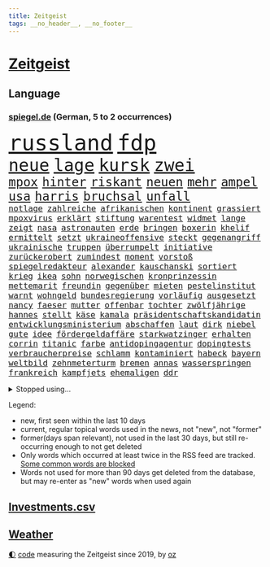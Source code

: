 ```yaml
---
title: Zeitgeist
tags: __no_header__, __no_footer__
---
```


# [Zeitgeist](https://oliz.io/zeitgeist/)

## Language

<h3><a href="https://www.spiegel.de" target="_blank">spiegel.de</a> (German, 5 to 2 occurrences)</h3>
<p style="font-family:monospace">
<span style="font-size:32pt"><a href="news_links.html#russland" class="current">russland</a></span>
<span style="font-size:32pt"><a href="news_links.html#fdp" class="current">fdp</a></span>
<br>
<span style="font-size:25pt"><a href="news_links.html#neue" class="current">neue</a></span>
<span style="font-size:25pt"><a href="news_links.html#lage" class="current">lage</a></span>
<span style="font-size:25pt"><a href="news_links.html#kursk" class="current">kursk</a></span>
<span style="font-size:25pt"><a href="news_links.html#zwei" class="current">zwei</a></span>
<br>
<span style="font-size:18pt"><a href="news_links.html#mpox" class="new">mpox</a></span>
<span style="font-size:18pt"><a href="news_links.html#hinter" class="current">hinter</a></span>
<span style="font-size:18pt"><a href="news_links.html#riskant" class="current">riskant</a></span>
<span style="font-size:18pt"><a href="news_links.html#neuen" class="current">neuen</a></span>
<span style="font-size:18pt"><a href="news_links.html#mehr" class="current">mehr</a></span>
<span style="font-size:18pt"><a href="news_links.html#ampel" class="current">ampel</a></span>
<span style="font-size:18pt"><a href="news_links.html#usa" class="current">usa</a></span>
<span style="font-size:18pt"><a href="news_links.html#harris" class="current">harris</a></span>
<span style="font-size:18pt"><a href="news_links.html#bruchsal" class="current">bruchsal</a></span>
<span style="font-size:18pt"><a href="news_links.html#unfall" class="current">unfall</a></span>
<br>
<span style="font-size:12pt"><a href="news_links.html#notlage" class="current">notlage</a></span>
<span style="font-size:12pt"><a href="news_links.html#zahlreiche" class="current">zahlreiche</a></span>
<span style="font-size:12pt"><a href="news_links.html#afrikanischen" class="current">afrikanischen</a></span>
<span style="font-size:12pt"><a href="news_links.html#kontinent" class="current">kontinent</a></span>
<span style="font-size:12pt"><a href="news_links.html#grassiert" class="new">grassiert</a></span>
<span style="font-size:12pt"><a href="news_links.html#mpoxvirus" class="new">mpoxvirus</a></span>
<span style="font-size:12pt"><a href="news_links.html#erklärt" class="current">erklärt</a></span>
<span style="font-size:12pt"><a href="news_links.html#stiftung" class="current">stiftung</a></span>
<span style="font-size:12pt"><a href="news_links.html#warentest" class="current">warentest</a></span>
<span style="font-size:12pt"><a href="news_links.html#widmet" class="current">widmet</a></span>
<span style="font-size:12pt"><a href="news_links.html#lange" class="current">lange</a></span>
<span style="font-size:12pt"><a href="news_links.html#zeigt" class="current">zeigt</a></span>
<span style="font-size:12pt"><a href="news_links.html#nasa" class="current">nasa</a></span>
<span style="font-size:12pt"><a href="news_links.html#astronauten" class="current">astronauten</a></span>
<span style="font-size:12pt"><a href="news_links.html#erde" class="current">erde</a></span>
<span style="font-size:12pt"><a href="news_links.html#bringen" class="current">bringen</a></span>
<span style="font-size:12pt"><a href="news_links.html#boxerin" class="current">boxerin</a></span>
<span style="font-size:12pt"><a href="news_links.html#khelif" class="current">khelif</a></span>
<span style="font-size:12pt"><a href="news_links.html#ermittelt" class="current">ermittelt</a></span>
<span style="font-size:12pt"><a href="news_links.html#setzt" class="current">setzt</a></span>
<span style="font-size:12pt"><a href="news_links.html#ukraineoffensive" class="new">ukraineoffensive</a></span>
<span style="font-size:12pt"><a href="news_links.html#steckt" class="current">steckt</a></span>
<span style="font-size:12pt"><a href="news_links.html#gegenangriff" class="new">gegenangriff</a></span>
<span style="font-size:12pt"><a href="news_links.html#ukrainische" class="current">ukrainische</a></span>
<span style="font-size:12pt"><a href="news_links.html#truppen" class="current">truppen</a></span>
<span style="font-size:12pt"><a href="news_links.html#überrumpelt" class="new">überrumpelt</a></span>
<span style="font-size:12pt"><a href="news_links.html#initiative" class="current">initiative</a></span>
<span style="font-size:12pt"><a href="news_links.html#zurückerobert" class="new">zurückerobert</a></span>
<span style="font-size:12pt"><a href="news_links.html#zumindest" class="current">zumindest</a></span>
<span style="font-size:12pt"><a href="news_links.html#moment" class="current">moment</a></span>
<span style="font-size:12pt"><a href="news_links.html#vorstoß" class="current">vorstoß</a></span>
<span style="font-size:12pt"><a href="news_links.html#spiegelredakteur" class="current">spiegelredakteur</a></span>
<span style="font-size:12pt"><a href="news_links.html#alexander" class="current">alexander</a></span>
<span style="font-size:12pt"><a href="news_links.html#kauschanski" class="new">kauschanski</a></span>
<span style="font-size:12pt"><a href="news_links.html#sortiert" class="current">sortiert</a></span>
<span style="font-size:12pt"><a href="news_links.html#krieg" class="current">krieg</a></span>
<span style="font-size:12pt"><a href="news_links.html#ikea" class="new">ikea</a></span>
<span style="font-size:12pt"><a href="news_links.html#sohn" class="current">sohn</a></span>
<span style="font-size:12pt"><a href="news_links.html#norwegischen" class="new">norwegischen</a></span>
<span style="font-size:12pt"><a href="news_links.html#kronprinzessin" class="new">kronprinzessin</a></span>
<span style="font-size:12pt"><a href="news_links.html#mettemarit" class="new">mettemarit</a></span>
<span style="font-size:12pt"><a href="news_links.html#freundin" class="current">freundin</a></span>
<span style="font-size:12pt"><a href="news_links.html#gegenüber" class="current">gegenüber</a></span>
<span style="font-size:12pt"><a href="news_links.html#mieten" class="current">mieten</a></span>
<span style="font-size:12pt"><a href="news_links.html#pestelinstitut" class="new">pestelinstitut</a></span>
<span style="font-size:12pt"><a href="news_links.html#warnt" class="current">warnt</a></span>
<span style="font-size:12pt"><a href="news_links.html#wohngeld" class="new">wohngeld</a></span>
<span style="font-size:12pt"><a href="news_links.html#bundesregierung" class="current">bundesregierung</a></span>
<span style="font-size:12pt"><a href="news_links.html#vorläufig" class="current">vorläufig</a></span>
<span style="font-size:12pt"><a href="news_links.html#ausgesetzt" class="current">ausgesetzt</a></span>
<span style="font-size:12pt"><a href="news_links.html#nancy" class="current">nancy</a></span>
<span style="font-size:12pt"><a href="news_links.html#faeser" class="current">faeser</a></span>
<span style="font-size:12pt"><a href="news_links.html#mutter" class="current">mutter</a></span>
<span style="font-size:12pt"><a href="news_links.html#offenbar" class="current">offenbar</a></span>
<span style="font-size:12pt"><a href="news_links.html#tochter" class="current">tochter</a></span>
<span style="font-size:12pt"><a href="news_links.html#zwölfjährige" class="current">zwölfjährige</a></span>
<span style="font-size:12pt"><a href="news_links.html#hannes" class="current">hannes</a></span>
<span style="font-size:12pt"><a href="news_links.html#stellt" class="current">stellt</a></span>
<span style="font-size:12pt"><a href="news_links.html#käse" class="new">käse</a></span>
<span style="font-size:12pt"><a href="news_links.html#kamala" class="current">kamala</a></span>
<span style="font-size:12pt"><a href="news_links.html#präsidentschaftskandidatin" class="current">präsidentschaftskandidatin</a></span>
<span style="font-size:12pt"><a href="news_links.html#entwicklungsministerium" class="new">entwicklungsministerium</a></span>
<span style="font-size:12pt"><a href="news_links.html#abschaffen" class="current">abschaffen</a></span>
<span style="font-size:12pt"><a href="news_links.html#laut" class="current">laut</a></span>
<span style="font-size:12pt"><a href="news_links.html#dirk" class="current">dirk</a></span>
<span style="font-size:12pt"><a href="news_links.html#niebel" class="new">niebel</a></span>
<span style="font-size:12pt"><a href="news_links.html#gute" class="current">gute</a></span>
<span style="font-size:12pt"><a href="news_links.html#idee" class="current">idee</a></span>
<span style="font-size:12pt"><a href="news_links.html#fördergeldaffäre" class="current">fördergeldaffäre</a></span>
<span style="font-size:12pt"><a href="news_links.html#starkwatzinger" class="current">starkwatzinger</a></span>
<span style="font-size:12pt"><a href="news_links.html#erhalten" class="current">erhalten</a></span>
<span style="font-size:12pt"><a href="news_links.html#corrin" class="new">corrin</a></span>
<span style="font-size:12pt"><a href="news_links.html#titanic" class="current">titanic</a></span>
<span style="font-size:12pt"><a href="news_links.html#farbe" class="current">farbe</a></span>
<span style="font-size:12pt"><a href="news_links.html#antidopingagentur" class="new">antidopingagentur</a></span>
<span style="font-size:12pt"><a href="news_links.html#dopingtests" class="new">dopingtests</a></span>
<span style="font-size:12pt"><a href="news_links.html#verbraucherpreise" class="current">verbraucherpreise</a></span>
<span style="font-size:12pt"><a href="news_links.html#schlamm" class="current">schlamm</a></span>
<span style="font-size:12pt"><a href="news_links.html#kontaminiert" class="new">kontaminiert</a></span>
<span style="font-size:12pt"><a href="news_links.html#habeck" class="current">habeck</a></span>
<span style="font-size:12pt"><a href="news_links.html#bayern" class="current">bayern</a></span>
<span style="font-size:12pt"><a href="news_links.html#weltbild" class="current">weltbild</a></span>
<span style="font-size:12pt"><a href="news_links.html#zehnmeterturm" class="new">zehnmeterturm</a></span>
<span style="font-size:12pt"><a href="news_links.html#bremen" class="current">bremen</a></span>
<span style="font-size:12pt"><a href="news_links.html#annas" class="new">annas</a></span>
<span style="font-size:12pt"><a href="news_links.html#wasserspringen" class="new">wasserspringen</a></span>
<span style="font-size:12pt"><a href="news_links.html#frankreich" class="current">frankreich</a></span>
<span style="font-size:12pt"><a href="news_links.html#kampfjets" class="current">kampfjets</a></span>
<span style="font-size:12pt"><a href="news_links.html#ehemaligen" class="current">ehemaligen</a></span>
<span style="font-size:12pt"><a href="news_links.html#ddr" class="current">ddr</a></span>
</p>
<details>
<summary>Stopped using...</summary>
<p class="former" style="font-size:12pt">
nato(1392) partie(1392) situation(1392) statement(1392) zeugen(1392) gestartet(1391) mainz(1391) persönliche(1391) treibt(1391) leichter(1390) müssten(1390) co₂(1389) cristiano(1389) getan(1389) investieren(1389) nein(1389) pressekonferenz(1389) ronaldo(1389) schildert(1389) treffer(1389) verlegt(1389) beschäftigt(1388) einstieg(1388) lebensmittel(1388) sanktionen(1388) staatschef(1388) 75(1387) bundesrepublik(1387) hieß(1387) kohle(1387) märchen(1387) vereinigten(1387) 6(1386) aufgefordert(1386) botschaften(1386) brüssel(1386) gewaltige(1386) gezogen(1386) jüngeren(1386) analyse(1385) becker(1385) berufung(1385) blickt(1385) enthüllt(1385) lastwagen(1385) pflege(1385) plus(1385) schaltet(1385) spanischen(1385) verlust(1385) welchem(1385) xi(1385) egal(1384) klaren(1384) löste(1384) übergriffe(1384) allianz(1383) bochum(1383) erlassen(1383) keller(1383) mieter(1383) mittel(1383) rechnet(1383) rheinlandpfalz(1383) schiedsrichter(1383) sexuelle(1383) versprochen(1383) wälder(1383) digitalisierung(1382) nahverkehr(1382) gehe(1381) lust(1381) portugal(1381) saarland(1381) spott(1381) umwelt(1381) anwälte(1380) minute(1380) niederlande(1380) verbindet(1380) 29(1379) gegangen(1379) pocht(1379) aufruf(1378) leitet(1378) sache(1378) stets(1378) verschwand(1378) ökonom(1378) klären(1377) aufnahme(1376) gestürzt(1376) trafen(1376) franziskus(1375) manuel(1375) mode(1375) papst(1375) türkischen(1375) halb(1374) geflogen(1372) organisation(1372) belegen(1371) klimapolitik(1370) kooperation(1369) analysiert(1367) mercedes(1365) vorgänger(1365) insassen(1364) katholischen(1359) wusste(1358) hilfen(1353) karten(1352) niedrig(1351) fehlende(1350) munition(1349) tuchel(1344) empfangen(1343) rakete(1333) missbrauchs(1326) stopp(1305) öffnet(1278) rein(1240) orte(1232) abgegeben(1166) felix(1152) kolumbien(1142) zentralbank(1133) ausnahme(1130) verdi(1130) bauern(1122) schrumpft(1120) bundesrat(1106) insbesondere(1105) world(1052) mike(1051) gehälter(1048) einigt(1033) abschreckung(1023) fachkräfte(1019) volksverhetzung(1007) umsetzung(1004) gestört(991) dutzenden(977) otto(976) schärfere(974) unserem(972) kompromiss(963) verabschieden(961) zerstörung(945) waffenlieferungen(938) zusammenhalt(931) geplatzt(926) soldat(925) überwachung(925) streik(905) transparenz(898) abseits(894) fern(876) baustelle(866) hochschule(861) iranische(852) gewerkschaften(842) überlebenden(839) schwarzes(833) fernen(828) kinderinterview(810) verärgert(809) isoliert(805) mordfall(800) steuerhinterziehung(798) sinne(794) verklagen(793) kaiserslautern(792) chinesischer(790) joshua(777) jugendlicher(774) kaffee(774) andrew(770) zuwanderung(767) wissenschaft(748) digitale(747) verträge(745) dach(740) ähnlichen(740) landwirtschaft(739) chinesen(734) freispruch(732) sunak(732) rishi(731) island(727) notruf(721) protestbewegung(721) hoffnungsträger(716) nation(716) 05(708) frühjahr(706) 63(702) kündigung(696) bundesbank(690) branchen(677) dokumentieren(667) persönlichen(667) pakete(657) methoden(656) rückstand(650) mama(649) abgeben(634) deutschlandticket(606) migrationspolitik(603) game(602) saarlouis(601) überzeugen(600) dfbelf(596) haftbefehl(596) madonna(591) trauern(588) aufgelöst(586) vulkan(585) al(578) mittelpunkt(574) nannte(574) kongo(569) geschwister(568) boom(566) bad(560) wohlstand(560) jason(547) 5000(543) eskalierte(539) bürokratie(538) nagelsmann(538) vermeintliche(534) lauf(533) insekten(532) 51(523) toll(521) wahlsieger(521) darmstadt(517) trier(517) wurzeln(516) rechtspopulisten(510) spiegelreport(508) älteren(502) gejagt(500) hinweg(499) hauptrolle(488) umsetzen(487) parlamentswahlen(486) arbeitskräfte(484) gründung(483) rückhalt(471) oberbayern(470) samuel(461) fühlte(456) fisch(454) jagen(453) rad(452) erging(448) formuliert(443) kane(443) rechter(441) sparkassen(433) blamiert(430) drohnenangriffe(428) beckenbauer(425) bitter(424) verurteilen(421) kurzer(415) luftangriffen(415) fürth(414) hitzewellen(414) blockierte(411) widerstands(411) stock(410) marschflugkörper(408) errichtet(405) einbringen(404) polizeigewahrsam(401) milliardenschweren(397) schweigt(397) selben(395) thunberg(393) warnungen(393) preiserhöhung(392) abwenden(391) flieger(389) nachhaltige(389) saßen(386) pass(385) verfilmt(383) ezb(382) ermordet(377) heim(372) kooperiert(372) aufatmen(370) todesfall(370) iphone(368) showdown(368) gerichtsverfahren(367) immobilienmarkt(367) strenger(366) andré(364) sterne(364) argentiniens(361) sechsstellige(361) psyche(359) entstand(357) innere(351) parlamentswahl(351) gedreht(350) re(350) winde(350) metern(349) sprachen(349) körperliche(344) mary(344) negative(343) ausscheiden(342) ehrung(340) jon(335) tankstelle(334) javier(332) milei(332) ferne(331) technisch(330) neuesten(327) dumm(322) rki(322) young(321) schwester(320) onkel(318) gastronomie(317) moritz(312) nszeit(311) berüchtigte(306) harsche(306) fehlte(305) proben(305) challenge(303) kimmich(303) verschickt(301) mehrmals(300) dankbar(298) 43(296) regelungen(296) schenkt(295) protestierenden(294) gedächtnis(290) nächte(290) ungerecht(288) krebsdiagnose(284) mexikos(283) pflegeheim(281) hongkong(279) lasst(279) gazastreifens(278) charkiw(277) emotionaler(275) spender(275) nouripour(274) omid(274) hamasangriff(273) kracht(273) demonstration(272) extremistischen(270) tränengas(269) waffenstillstand(269) hasst(266) attraktiver(265) club(264) südlichen(263) reederei(262) signa(262) einheitliche(260) herbe(260) eminem(259) furchtbar(259) staatssekretärin(259) erkannt(256) warnstreiks(256) fußballspieler(255) künftige(255) 16jährigen(252) ausländer(252) copa(252) habecks(252) netzbetreiber(252) auskunft(251) kulturszene(251) stille(251) kostenlos(249) suizid(249) geiselnahme(247) spiels(247) erlässt(246) joel(245) 37jährige(243) gespalten(243) spdfraktionschef(243) unfalltod(243) bezahlung(241) signagruppe(241) anstehenden(240) ließe(240) petra(240) bundeskartellamt(239) kassieren(236) einverstanden(235) unverletzt(235) taugt(234) tourt(234) gesichter(233) ostern(233) bedrängnis(232) genügend(229) verschüttet(228) autokonzern(227) befand(227) dubai(226) leise(225) uganda(224) beleidigungen(223) falle(222) künftiger(221) stoffe(221) weiblich(220) historischer(219) usdollar(219) pilze(218) heimischen(217) 1945(216) stefanie(215) notaufnahme(214) amy(213) frühzeitig(213) grande(213) guardiola(212) roberts(210) interessieren(207) aufgedeckt(206) fotografen(206) neugier(205) verstörende(204) artillerie(202) dreyer(202) leiten(202) ordentlich(202) verwendung(202) dazwischen(201) absatz(200) leidenschaftlicher(200) vorliegt(200) 31jähriger(199) high(199) le(199) mangelnde(198) cotrainer(197) hollywoods(197) pazifik(197) wärmepumpen(197) bevorzugen(196) pep(196) aufklären(195) neuwahl(194) b(193) fossil(193) emobilität(191) minus(191) abfahrt(190) koblenz(190) militärübungen(190) wahlkampfrede(190) 2006(189) niedriger(189) zeitzeugen(189) anpassung(188) landsleuten(188) typs(188) elvis(187) inmitten(187) siebzigerjahren(187) wohnungssuche(187) abgetaucht(186) western(185) bestürzt(184) bestsellerautor(183) langes(183) alkoholfreie(182) bauernproteste(182) fernhalten(182) beantragt(181) behindert(181) dreh(181) weltstar(181) girls(180) haag(179) begraben(177) terrormiliz(177) entlastungen(176) frühes(174) pay(174) zerrissen(174) hummels(172) insolvente(172) mats(172) vermieter(171) wohlauf(171) 160(170) afdabgeordnete(170) bemerkenswerte(169) blaupause(169) schlangen(169) stützt(169) erobert(168) rechnungen(168) angeworben(167) aufgeklärt(167) manfred(167) ratschlag(167) nationalsozialismus(166) summen(166) trotzig(166) anonymen(165) fressen(165) solches(165) 64(164) satt(164) rechtlichen(163) unfair(163) anforderungen(162) vorgesehen(162) wald(161) einwanderer(160) kreuzfahrtschiff(160) realistische(160) vergütung(159) anerkennung(157) einlösen(157) widerlegen(157) gäbe(156) jordan(156) lucy(155) ungarische(155) glimpflich(154) popikone(154) zugesprochen(154) bestellen(153) gesänge(153) wahlkampfveranstaltung(153) auszeit(152) chinesisches(151) vermittler(151) huawei(150) löcher(150) benannt(149) schärfste(149) siebten(149) usmedien(149) superreichen(148) fair(147) urteilte(147) däne(146) forschungsteam(146) krause(146) autofahrerin(145) djirsarai(145) meistertitel(145) supermärkte(145) msc(144) durchsuchung(143) exfußballer(142) national(142) rassemblement(142) drehbuch(141) planung(141) geiselabkommen(140) neil(140) beworfen(139) fremden(138) ruth(137) kriegsverlauf(136) queens(135) talente(135) 58jähriger(134) alec(134) ampelpolitiker(134) baldwin(134) kamerafrau(134) verstörenden(134) abschiedstournee(133) berührende(133) lizenz(132) 18jährigen(130) bernard(130) schauspielerinnen(130) kippte(129) authentisch(127) 57(126) boxer(126) jeff(126) singapur(126) dominierte(125) kinderärztin(125) laufende(125) regierungschefs(125) alleingang(124) kinohit(124) kriegsführung(124) gegenseitigen(123) netzwerken(123) schrank(123) überfahrt(123) intensiv(122) 14jährigen(121) johansson(121) messen(121) reiht(121) scarlett(121) wiedersehen(121) hetzt(120) anwesen(119) drittes(119) källenius(119) mercedeschef(119) ola(119) spannende(119) umbenannt(119) wendungen(119) ausprobiert(118) bergsteigen(118) spiegelleser(118) vorzubereiten(118) anbietern(117) auswärtigen(117) staatschefs(117) getreten(116) schlimmste(116) zusätzlichen(116) beeindruckende(115) orientieren(114) todesfällen(114) bruders(113) milliardenauftrag(113) polizeieinsätze(113) gerüst(112) gruß(112) hirnforschung(112) klimaschützer(112) lakers(112) netzwerke(112) ausrüster(111) chips(111) fünfjähriger(111) kibbuz(111) teich(111) denkbar(110) geflossen(109) klimaprotest(109) unerwarteten(109) billionen(108) milliardengeschäft(108) privatsphäre(108) se(108) absurde(107) l'amour(106) toujours(106) abgeschoben(105) bestechlichkeit(105) brunson(105) fußballverbands(105) louis(105) milchstraße(105) rouge(105) stichwahl(105) ungestört(105) wout(105) brettspiele(104) sommerzeit(104) exgesundheitsminister(103) leuten(103) nett(103) türen(103) postet(102) sparkurs(100) straßenbahn(100) versuchter(100) flog(99) ghana(99) parteikollegen(99) abgestraft(98) etablierte(98) microsofts(98) rechnung(98) ungarischen(98) diplomatischen(97) ernstfall(97) massensturz(97) relativ(97) angelegte(96) elfmeterschießen(96) gemalt(96) naturschützer(96) bundesvorstand(95) steinzeit(95) trainingslager(95) düstere(94) jugendkriminalität(94) entlohnung(93) großkonzerne(93) verunsichert(93) vorstellung(93) weltgrößten(93) ewig(92) spektakulärsten(92) verspielt(92) ärgernis(92) eint(91) missionen(91) shakira(91) spritpreise(91) andernorts(90) militärischer(90) plage(90) wertvollen(90) angetreten(89) beginns(89) downing(89) exakt(89) fahrschein(89) meistens(89) shakespeare(89) toxischen(89) zusammenhalten(89) ätna(89) einhundert(88) g7staaten(88) herauszufinden(88) verprügeln(88) vorgängers(88) dreckig(87) leiterin(87) ostereier(87) rechtspopulistischer(87) spitzenklub(87) steuererklärung(87) 78(86) behindern(86) beschränkungen(86) fürchtete(86) gesteckt(86) herzversagen(86) leuchten(86) telekom(86) unterschreiben(86) akzeptieren(85) capri(85) fahrradfahrer(85) sportwissenschaftler(85) attackierte(84) charakter(84) flair(84) großartiger(84) 75jährige(83) ausgebremst(83) hitlers(83) industriegebiet(82) patrioten(82) übermittelt(82) bezwingen(81) inder(81) neunjährigen(81) schwimmerinnen(81) bbcmoderator(80) blüht(80) erbost(80) fragwürdiger(80) kinderklinik(80) küssen(80) 28jährige(79) beschlagnahmten(79) eingerechnet(79) millionenwert(79) mythen(79) rechtspopulismus(79) stalking(79) weibchen(79) zahnarzt(79) 21jährige(78) abfindungen(78) begrenzten(78) erlebten(78) geldwäsche(78) lagunenstadt(78) oeynhausen(78) ratte(78) sbahn(78) tagestouristen(78) amtsträger(77) farbattacke(77) feuerlöschern(77) fix(77) nachtklub(77) opulente(77) orange(77) präparierten(77) sprühten(77) spürte(77) auszulösen(76) automaten(76) bistum(76) meeresfrüchte(76) morbide(76) mumifizierte(76) tornado(76) unglaublich(76) einsätze(75) gültigen(75) knackt(75) renaissance(75) schauplatz(75) impfstoffe(74) jar(74) klo(74) kundinnen(74) tschassiw(74) jenna(73) klartext(73) masken(73) ortega(73) voraussetzungen(73) abnehmspritze(72) bardella(72) moulin(72) mühlenflügel(72) niederschlägen(72) premiers(72) verpassten(72) zwayer(72) 39(71) antiisraelischer(71) aufgeheizt(71) europawahlen(71) geile(71) güler(71) komiker(71) lebenserwartung(71) mitgliedschaft(71) nachdenken(71) sexy(71) talkshowmoderatorin(71) verzockt(71) aufkommen(70) enkeltrick(70) pension(70) pfiffe(70) scharfmachern(70) 900000(69) adams(69) populär(69) besitzt(68) feindbild(68) handzeichen(68) juan(68) mounjaro(68) nsvergleich(68) uspopstar(68) who’s(68) 155(67) bon(67) durchbrechen(67) gelbe(67) jovi(67) mitreißenden(67) verwahrt(67) alarmstufe(66) handele(66) drittgrößten(65) grünenvorsitzende(65) hausfrau(65) preiserhöhungen(65) schleichenden(65) verschleppte(65) eras(64) fußballfieber(64) blunt(63) topstars(63) amelie(62) kanzelt(62) magnum(62) alpinisten(61) höhepunkte(61) inne(61) nebenkostenprivileg(61) absagen(60) begehrt(59) hilton(59) kletterer(59) mittelfeldspielers(59) schlagstock(59) sorten(59) aufsteigen(58) nationalfeiertag(58) amerikanischer(57) butker(57) millionenstadt(57) stöhnen(57) aufgeladenes(56) standards(56) woke(56) zeitfahren(56) abgeführt(55) ausgewechselt(55) bevorstehenden(55) bürgerschaft(55) heiko(55) joost(55) meryl(55) nebensache(55) nordfranzösischen(55) rouen(55) steuereinnahmen(55) streep(55) vorlagen(55) akte(54) schlussspurt(54) vagina(54) apotheken(53) fdpgeneralsekretär(53) fossilen(53) herum(53) kurswechsel(53) psychologie(53) revolutionieren(53) sanft(53) sonja(53) usbotschafterin(53) beef(52) geopolitische(52) hauptstädte(52) muscheln(52) sahrawagenknechtpartei(52) sturmböen(52) wilders(52) bröckelt(51) böses(51) dresdner(51) etappensieg(51) lech(51) chipherstellers(50) kollegin(50) militärmanöver(50) millennial(50) pausiert(50) bildungsministerium(49) extremwetter(49) geheimplan(49) jugendbande(49) kifirma(49) linklater(49) unwetters(49) verächtlich(49) ausfüllen(48) bekanntes(48) l’amour(48) mitgliedstaaten(48) müttern(48) ratten(48) sinniert(48) d’agostino(47) gigi(47) krimis(47) medwedew(47) tree(47) ölkonzerns(47) bongiovi(46) durchschnittlich(46) kinshasa(46) litt(46) mitgerissen(46) rechenschaft(46) royal(46) suff(46) verhängnisvollen(46) brown(45) existieren(45) halyna(45) hutchins(45) angeprangert(44) f16kampfjets(44) korrupt(44) natoostflanke(44) quaid(44) versprachen(44) wahltag(44) einseitig(43) epidemie(43) irre(43) mitschuld(43) fitness(42) polizeigewalt(42) präsidentschaftsanwärter(42) rechtsbündnis(42) schutt(42) sätzen(42) aneinandergeraten(41) back(41) exgeheimdienstchef(41) núñez(41) profitierten(41) shady(41) slim(41) unlösbare(41) zurückhalten(41) 2002(40) anheizen(40) brenda(40) durchschnittsverdiener(40) mitansehen(40) stichwahlen(40) verlorenen(40) wiedergeburt(40) betracht(39) frauenförderung(39) gebucht(39) lacher(38) 25jährige(37) 28jähriger(37) beharrt(37) costner(37) cover(37) crazy(37) gebrandmarkt(37) heizungen(37) herausfordern(37) rachel(37) schüttelt(37) geschäftsmann(36) hungert(36) machenschaften(36) minderjähriger(36) nazideutschland(36) américa(35) jasmine(35) modi(35) narendra(35) paolini(35) steuererleichterungen(35) bergsteigerin(34) reformer(34) schildern(34) 1998(32) behält(32) bürgerinnen(32) gezerre(32) kopiert(32) kriegswirtschaft(32) polizeibeamtin(32) töpfer(32) unregierbar(32) 360(31) attestieren(31) bärchen(31) drittem(31) eignung(31) gemeinsames(31) indonesischen(31) linksbündnis(31) rechtspopulistin(31) unterhaus(31) weiden(31) danke(30) martyrium(30) rechtsnationalen(30) regulären(30) datingapp(29) gewaltfreie(29) halter(29) hochrechnungen(29) inventar(29) liveübertragung(29) ukrainerin(29) vorläufigen(29) wahlzettel(29) cassel(28) diesel(28) guirassy(28) hetzen(28) häufige(28) serhou(28) wahlbeteiligung(28) wahllokale(28) weiterspielen(28) extrainer(27) finanzmärkte(27) gegenseite(27) nervosität(27) rauer(27) stalker(27) fördergelder(26) organisierter(26) personalien(26) rekordsummen(26) zelle(26) aufstellung(25) bootsunglück(25) defensiven(25) familiengeschichte(25) jude(25) kürzt(25) satellitenbildern(25) sexualisierung(25) viertelmilliarde(25) aufzuhalten(24) bellingham(24) kalt(24) magentatv(24) weghorst(24) zahlte(24) animationsfilm(23) autounfall(23) döring(23) erfinden(23) ernennt(23) heftigem(23) ressortchefin(23) 52jährigen(22) 88(22) eile(22) emspiel(22) herrschte(22) rumpelfußball(22) schleppen(22) waffengewalt(22) drachen(21) koeman(21) ronald(21) ökosystem(21) überwiegend(21) ladenetz(20) lebten(20) mel(20) verbergen(20) arda(19) buckinghampalast(19) emfußballspiel(19) financial(19) verrührt(19) vorherigen(19) bewerbern(18) meg(18) pfosten(18) chronologie(17) dagestan(17) ex(17) führungspositionen(17) geldauflage(17) reis(17) schadensbegrenzung(17) sechser(17) tennisturnier(17) verwerfungen(17) abteilung(16) fitnessstudio(16) frankreichwahl(16) malu(16) schied(16) usstudie(16) durchlebte(15) erschwinglicher(15) gehstock(15) mannschaften(15) maskenbeschaffung(15) nachtleben(15) natotreffen(15) nepobaby(15) oberfläche(15) outet(15) polemik(15) ruto(15) spahns(15) tah(15) weitreichende(15) indiens(14) interessante(14) jurassic(14) zugunsten(14) cnn(13) entgegenwirken(13) ersticht(13) fantasie(13) fußballmatch(13) genügen(13) horizon(13) moderate(13) niels(13) raketenangriffen(13) verborgen(13) wrestling(13) einschaltquoten(12) monatlichen(12) brilliert(11) koffer(11) natogipfel(11) plätze(11) spätes(11) wobei(11)
</p>
</details>
<p>Legend:
<ul>
<li><span class="new">new</span>, first seen within the last 10 days</li>
<li><span class="current">current</span>, regular topical words used in the news, not "new", not "former"</li>
<li><span class="former">former(days span relevant)</span>, not used in the last 30 days, but still re-occurring enough to not get deleted</li>
<li>Only words which occurred at least twice in the RSS feed are tracked. <a href="language/filters.py">Some common words are blocked</a></li>
<li>Words not used for more than 90 days get deleted from the database, but may re-enter as "new" words when used again</li>
</ul>
</p>

## [Investments](investments.html)[.csv](investments.csv)

## [Weather](weather.html)

<footer>
<a href="javascript:toggleTheme()" class="nav">🌓</a>
<a href="https://github.com/ooz/zeitgeist">code</a> measuring the Zeitgeist since 2019, by <a href="https://oliz.io">oz</a>
</footer>
